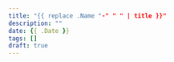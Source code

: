 ```yaml
---
title: "{{ replace .Name "-" " " | title }}"
description: ""
date: {{ .Date }}
tags: []
draft: true
---
```


<!--more-->
